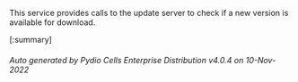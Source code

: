 






This service provides calls to the update server to check if a new version is available for download.

[:summary]

###### Auto generated by Pydio Cells Enterprise Distribution v4.0.4 on 10-Nov-2022
